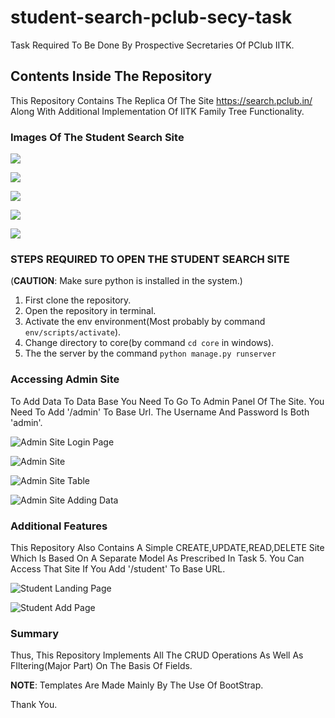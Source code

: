 # student-search-pclub-secy-task
 Task Required To Be Done By Prospective Secretaries Of PClub IITK.

## Contents Inside The Repository
This Repository Contains The Replica Of The Site https://search.pclub.in/ Along With Additional Implementation Of IITK Family Tree Functionality.

### Images Of The Student Search Site
![](https://github.com/Ankush0077/student-search-pclub-secy-task/blob/main/Images/landing_page_no_results.jpg)

![](https://github.com/Ankush0077/student-search-pclub-secy-task/blob/main/Images/srudent_search_one_result.jpg)

![](https://github.com/Ankush0077/student-search-pclub-secy-task/blob/main/Images/student_search_many_results.jpg)

![](https://github.com/Ankush0077/student-search-pclub-secy-task/blob/main/Images/student_search_information.jpg)

![](https://github.com/Ankush0077/student-search-pclub-secy-task/blob/main/Images/student_search_family_tree.jpg)


### STEPS REQUIRED TO OPEN THE STUDENT SEARCH SITE
(**CAUTION**: Make sure python is installed in the system.)

1) First clone the repository.
2) Open the repository in terminal.
3) Activate the env environment(Most probably by command `env/scripts/activate`).
4) Change directory to core(by command `cd core` in windows).
5) The the server by the command `python manage.py runserver`

### Accessing Admin Site
To Add Data To Data Base You Need To Go To Admin Panel Of The Site. You Need To Add '/admin' To Base Url.
The Username And Password Is Both 'admin'.

![Admin Site Login Page](https://github.com/Ankush0077/student-search-pclub-secy-task/blob/main/Images/admin_site_login.jpg)

![Admin Site](https://github.com/Ankush0077/student-search-pclub-secy-task/blob/main/Images/admin_site.jpg)

![Admin Site Table](https://github.com/Ankush0077/student-search-pclub-secy-task/blob/main/Images/admin_site_students.jpg)

![Admin Site Adding Data](https://github.com/Ankush0077/student-search-pclub-secy-task/blob/main/Images/admin_site_add.jpg)

### Additional Features
This Repository Also Contains A Simple CREATE,UPDATE,READ,DELETE Site Which Is Based On A Separate Model
As Prescribed In Task 5. You Can Access That Site If You Add '/student' To Base URL.

![Student Landing Page](https://github.com/Ankush0077/student-search-pclub-secy-task/blob/main/Images/student_landing_page.jpg)

![Student Add Page](https://github.com/Ankush0077/student-search-pclub-secy-task/blob/main/Images/student_add_page.jpg)

### Summary
Thus, This Repository Implements All The CRUD Operations As Well As FIltering(Major Part) On The Basis Of Fields.

**NOTE**: Templates Are Made Mainly By The Use Of BootStrap.

Thank You.